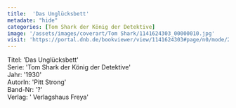 ```yaml
---
title:  'Das Unglücksbett'
metadate: "hide"
categories: [Tom Shark der König der Detektive]
image: '/assets/images/coverart/Tom Shark/1141624303_00000010.jpg'
visit: 'https://portal.dnb.de/bookviewer/view/1141624303#page/n0/mode/2up'
---
```

Titel: 'Das Unglücksbett' <br>
Serie: 'Tom Shark der König der Detektive' <br>
Jahr: '1930' <br>
AutorIn: 'Pitt Strong' <br>
Band-Nr: '?' <br>
Verlag: ' Verlagshaus Freya'